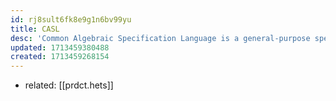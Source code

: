 ```yaml
---
id: rj8sult6fk8e9g1n6bv99yu
title: CASL
desc: 'Common Algebraic Specification Language is a general-purpose specification language based on first-order logic with induction. Partial functions and subsorting are also supported.'
updated: 1713459380488
created: 1713459268154
---
```


- related: [[prdct.hets]]